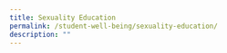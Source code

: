 ```yaml
---
title: Sexuality Education
permalink: /student-well-being/sexuality-education/
description: ""
---
```


